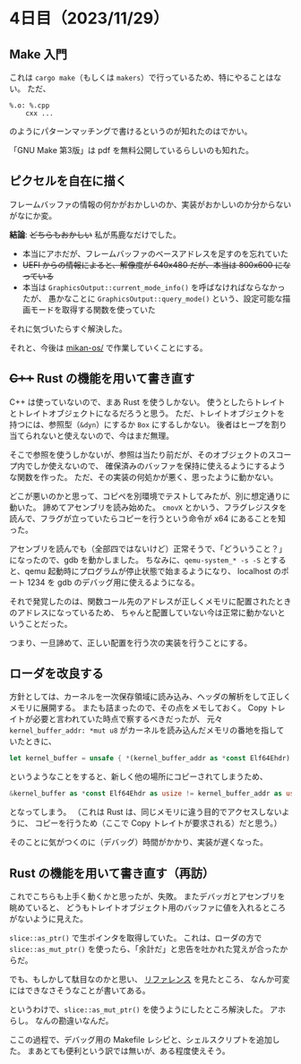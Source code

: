 # 4日目（2023/11/29）

## Make 入門

これは `cargo make`（もしくは `makers`）で行っているため、特にやることはない。
ただ、

```make
%.o: %.cpp
	cxx ...
```

のようにパターンマッチングで書けるというのが知れたのはでかい。

「GNU Make 第3版」は pdf を無料公開しているらしいのも知れた。

## ピクセルを自在に描く

フレームバッファの情報の何かがおかしいのか、実装がおかしいのか分からないがなにか変。

__結論__: ~~どちらもおかしい~~ 私が馬鹿なだけでした。

- 本当にアホだが、フレームバッファのベースアドレスを足すのを忘れていた
- ~~UEFI からの情報によると、解像度が 640x480 だが、本当は 800x600 になっている~~
- 本当は `GraphicsOutput::current_mode_info()` を呼ばなければならなかったが、
  愚かなことに `GraphicsOutput::query_mode()` という、設定可能な描画モードを取得する関数を使っていた

それに気づいたらすぐ解決した。

それと、今後は [mikan-os/](../mikan-os/) で作業していくことにする。

## ~~C++~~ Rust の機能を用いて書き直す

C++ は使っていないので、まあ Rust を使うしかない。
使うとしたらトレイトとトレイトオブジェクトになるだろうと思う。
ただ、トレイトオブジェクトを持つには、参照型（`&dyn`）にするか `Box` にするしかない。
後者はヒープを割り当てられないと使えないので、今はまだ無理。

そこで参照を使うしかないが、参照は当たり前だが、そのオブジェクトのスコープ内でしか使えないので、
確保済みのバッファを保持に使えるようにするような関数を作った。
ただ、その実装の何処かが悪く、思ったように動かない。

どこが悪いのかと思って、コピペを別環境でテストしてみたが、別に想定通りに動いた。
諦めてアセンブリを読み始めた。
`cmovX` とかいう、フラグレジスタを読んで、フラグが立っていたらコピーを行うという命令が x64 にあることを知った。

アセンブリを読んでも（全部四ではないけど）正常そうで、「どういうこと？」になったので、gdb を動かしました。
ちなみに、`qemu-system_* -s -S` とすると、qemu 起動時にプログラムが停止状態で始まるようになり、
localhost のポート 1234 を gdb のデバッグ用に使えるようになる。

それで発覚したのは、関数コール先のアドレスが正しくメモリに配置されたときのアドレスになっているため、
ちゃんと配置していない今は正常に動かないということだった。

つまり、一旦諦めて、正しい配置を行う次の実装を行うことにする。

## ローダを改良する

方針としては、カーネルを一次保存領域に読み込み、ヘッダの解析をして正しくメモリに展開する。
またも詰まったので、その点をメモしておく。
Copy トレイトが必要と言われていた時点で察するべきだったが、
元々 `kernel_buffer_addr: *mut u8` がカーネルを読み込んだメモリの番地を指していたときに、

```rs
let kernel_buffer = unsafe { *(kernel_buffer_addr as *const Elf64Ehdr) };
```

というようなことをすると、新しく他の場所にコピーされてしまうため、

```rs
&kernel_buffer as *const Elf64Ehdr as usize != kernel_buffer_addr as usize
```

となってしまう。
（これは Rust は、同じメモリに違う目的でアクセスしないように、
コピーを行うため（ここで Copy トレイトが要求される）だと思う。）

そのことに気がつくのに（デバッグ）時間がかかり、実装が遅くなった。

## Rust の機能を用いて書き直す（再訪）

これでこちらも上手く動くかと思ったが、失敗。
またデバッガとアセンブリを眺めていると、
どうもトレイトオブジェクト用のバッファに値を入れるところがないように見えた。

`slice::as_ptr()` で生ポインタを取得していた。
これは、ローダの方で `slice::as_mut_ptr()` を使ったら、「余計だ」と忠告を吐かれた覚えが合ったからだ。

でも、もしかして駄目なのかと思い、
[リファレンス](https://doc.rust-lang.org/std/primitive.slice.html#method.as_ptr) を見たところ、
なんか可変にはできなさそうなことが書いてある。

というわけで、`slice::as_mut_ptr()` を使うようにしたところ解決した。
アホらし。
なんの勘違いなんだ。

ここの過程で、デバッグ用の Makefile レシピと、シェルスクリプトを追加した。
まあとても便利という訳では無いが、ある程度使えそう。
